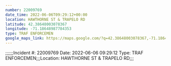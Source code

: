 ```yaml
---
number: 22009769
date_time: 2022-06-06T09:29:12+00:00
location: HAWTHORNE ST & TRAPELO RD
latitude: 42.38648003078367
longitude: -71.18648987784353
type: TRAF ENFORCEMEN
google_maps_link: https://maps.google.com/?q=42.38648003078367,-71.18648987784353
---
```


;;;;;;Incident #: 22009769  Date: 2022-06-06 09:29:12   Type: TRAF ENFORCEMEN;;;Location: HAWTHORNE ST & TRAPELO RD;;;
